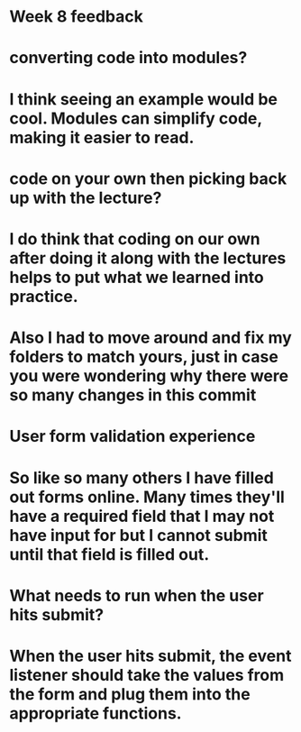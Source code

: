# Week 8 feedback

# converting code into modules? 

# I think seeing an example would be cool. Modules can simplify code, making it easier to read.

# code on your own then picking back up with the lecture?

# I do think that coding on our own after doing it along with the lectures helps to put what we learned into practice. 


# Also I had to move around and fix my folders to match yours, just in case you were wondering why there were so many changes in this commit 

# User form validation experience
# So like so many others I have filled out forms online. Many times they'll have a required field that I may not have input for but I cannot submit until that field is filled out. 

# What needs to run when the user hits submit? 
# When the user hits submit, the event listener should take the values from the form and plug them into the appropriate functions. 